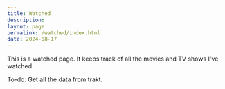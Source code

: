 ```yaml
---
title: Watched
description:
layout: page
permalink: /watched/index.html
date: 2024-08-17
---
```


This is a watched page. It keeps track of all the movies and TV shows I've watched.

To-do: Get all the data from trakt.